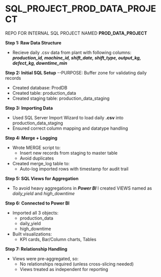 # SQL_PROJECT_PROD_DATA_PROJECT
REPO FOR INTERNAL SQL PROJECT NAMED **PROD_DATA_PROJECT**

**Step 1: Raw Data Structure**
* Recieve daily .csv data from plant with following columns:
***production_id, machine_id, shift_date, shift_type, output_kg, defect_kg, downtime_min***

**Step 2: Initial SQL Setup** --PURPOSE: Buffer zone for validating daily records
* Created database: ProdDB
* Created table: production_data
* Created staging table: production_data_staging

**Step 3: Importing Data**
* Used SQL Server Import Wizard to load daily **.csv** into production_data_staging
* Ensured correct column mapping and datatype handling

**Step 4: Merge + Logging**
* Wrote MERGE script to:
    * Insert new records from staging to master table
    * Avoid duplicates
* Created merge_log table to:
    * Auto-log imported rows with timestamp for audit trail

**Step 5: SQL Views for Aggregation**
* To avoid heavy aggregations in ***Power BI*** I created VIEWS named as *daily_yield* and *high_downtime*

**Step 6: Connected to Power BI**
* Imported all 3 objects:
    * production_data
    * daily_yield
    * high_downtime
* Built visualizations:
    * KPI cards, Bar/Column charts, Tables

**Step 7: Relationship Handling**
* Views were pre-aggregated, so:
    * No relationships required (unless cross-slicing needed)
    * Views treated as independent for reporting
